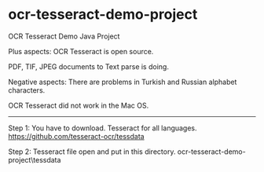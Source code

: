 # ocr-tesseract-demo-project
OCR Tesseract Demo Java Project 


Plus aspects:
OCR Tesseract is open source.

PDF, TIF, JPEG documents to Text parse is doing.


Negative aspects:
There are problems in Turkish and Russian alphabet characters.

OCR Tesseract did not work in the Mac OS.

-------------------------------------------------

Step 1: You have to download. Tesseract for all languages. 
https://github.com/tesseract-ocr/tessdata 


Step 2: Tesseract file open and put in this directory.
ocr-tesseract-demo-project\tessdata
